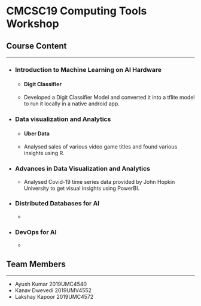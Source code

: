 # CMCSC19 Computing Tools Workshop

## Course Content
--------------------------------------
 * ### Introduction to Machine Learning on AI Hardware 
   * #### Digit Classifier
   * Developed a Digit Classifier Model and converted it into a tflite model to run it locally in a native android app.

 * ### Data visualization and Analytics 
   * #### Uber Data
   * Analysed sales of various video game titles and found various insights using R.

 * ### Advances in Data Visualization and Analytics 
   * Analysed Covid-19 time series data provided by John Hopkin University to get visual insights using PowerBI.

 * ### Distributed Databases for AI 
   * 

 * ### DevOps for AI 
   * 


## Team Members
---------------------------------------
 * Ayush Kumar      2019UMC4540
 * Kanav Dwevedi    2019UMV4552
 * Lakshay Kapoor   2019UMC4572